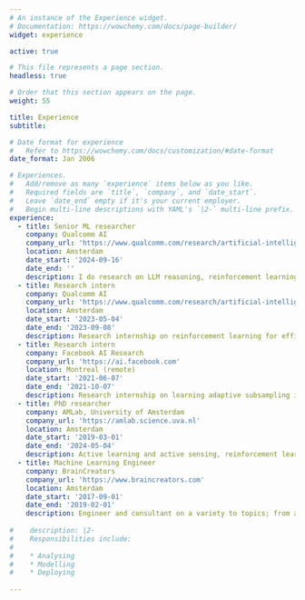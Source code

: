 ```yaml
---
# An instance of the Experience widget.
# Documentation: https://wowchemy.com/docs/page-builder/
widget: experience

active: true

# This file represents a page section.
headless: true

# Order that this section appears on the page.
weight: 55

title: Experience
subtitle:

# Date format for experience
#   Refer to https://wowchemy.com/docs/customization/#date-format
date_format: Jan 2006

# Experiences.
#   Add/remove as many `experience` items below as you like.
#   Required fields are `title`, `company`, and `date_start`.
#   Leave `date_end` empty if it's your current employer.
#   Begin multi-line descriptions with YAML's `|2-` multi-line prefix.
experience:
  - title: Senior ML researcher
    company: Qualcomm AI
    company_url: 'https://www.qualcomm.com/research/artificial-intelligence'
    location: Amsterdam
    date_start: '2024-09-16'
    date_end: ''
    description: I do research on LLM reasoning, reinforcement learning, and AI safety.
  - title: Research intern
    company: Qualcomm AI
    company_url: 'https://www.qualcomm.com/research/artificial-intelligence'
    location: Amsterdam
    date_start: '2023-05-04'
    date_end: '2023-09-08'
    description: Research internship on reinforcement learning for efficient optimisation of inverse problems.
  - title: Research intern
    company: Facebook AI Research
    company_url: 'https://ai.facebook.com'
    location: Montreal (remote)
    date_start: '2021-06-07'
    date_end: '2021-10-07'
    description: Research internship on learning adaptive subsampling in Magnetic Resonance Imaging (MRI).
  - title: PhD researcher
    company: AMLab, University of Amsterdam
    company_url: 'https://amlab.science.uva.nl'
    location: Amsterdam
    date_start: '2019-03-01'
    date_end: '2024-05-04'
    description: Active learning and active sensing, reinforcement learning, Bayesian methods, and AI alignment.
  - title: Machine Learning Engineer
    company: BrainCreators
    company_url: 'https://www.braincreators.com'
    location: Amsterdam
    date_start: '2017-09-01'
    date_end: '2019-02-01'
    description: Engineer and consultant on a variety to topics; from active learning and clustering to object detection and natural language processing.
    
#    description: |2-
#    Responsibilities include:
#      
#    * Analysing
#    * Modelling
#    * Deploying
        
---
```

